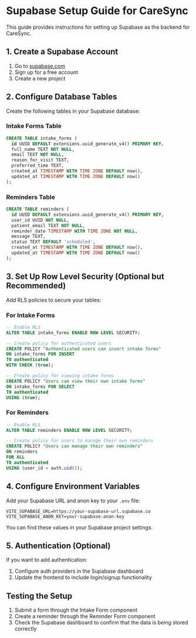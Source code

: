 # Supabase Setup Guide for CareSync

This guide provides instructions for setting up Supabase as the backend for CareSync.

## 1. Create a Supabase Account

1. Go to [supabase.com](https://supabase.com/)
2. Sign up for a free account
3. Create a new project

## 2. Configure Database Tables

Create the following tables in your Supabase database:

### Intake Forms Table

```sql
CREATE TABLE intake_forms (
  id UUID DEFAULT extensions.uuid_generate_v4() PRIMARY KEY,
  full_name TEXT NOT NULL,
  email TEXT NOT NULL,
  reason_for_visit TEXT,
  preferred_time TEXT,
  created_at TIMESTAMP WITH TIME ZONE DEFAULT now(),
  updated_at TIMESTAMP WITH TIME ZONE DEFAULT now()
);
```

### Reminders Table

```sql
CREATE TABLE reminders (
  id UUID DEFAULT extensions.uuid_generate_v4() PRIMARY KEY,
  user_id UUID NOT NULL,
  patient_email TEXT NOT NULL,
  reminder_date TIMESTAMP WITH TIME ZONE NOT NULL,
  message TEXT,
  status TEXT DEFAULT 'scheduled',
  created_at TIMESTAMP WITH TIME ZONE DEFAULT now(),
  updated_at TIMESTAMP WITH TIME ZONE DEFAULT now()
);
```

## 3. Set Up Row Level Security (Optional but Recommended)

Add RLS policies to secure your tables:

### For Intake Forms

```sql
-- Enable RLS
ALTER TABLE intake_forms ENABLE ROW LEVEL SECURITY;

-- Create policy for authenticated users
CREATE POLICY "Authenticated users can insert intake forms" 
ON intake_forms FOR INSERT 
TO authenticated 
WITH CHECK (true);

-- Create policy for viewing intake forms
CREATE POLICY "Users can view their own intake forms" 
ON intake_forms FOR SELECT 
TO authenticated 
USING (true);
```

### For Reminders

```sql
-- Enable RLS
ALTER TABLE reminders ENABLE ROW LEVEL SECURITY;

-- Create policy for users to manage their own reminders
CREATE POLICY "Users can manage their own reminders" 
ON reminders 
FOR ALL 
TO authenticated 
USING (user_id = auth.uid());
```

## 4. Configure Environment Variables

Add your Supabase URL and anon key to your `.env` file:

```
VITE_SUPABASE_URL=https://your-supabase-url.supabase.co
VITE_SUPABASE_ANON_KEY=your-supabase-anon-key
```

You can find these values in your Supabase project settings.

## 5. Authentication (Optional)

If you want to add authentication:

1. Configure auth providers in the Supabase dashboard
2. Update the frontend to include login/signup functionality

## Testing the Setup

1. Submit a form through the Intake Form component
2. Create a reminder through the Reminder Form component
3. Check the Supabase dashboard to confirm that the data is being stored correctly 